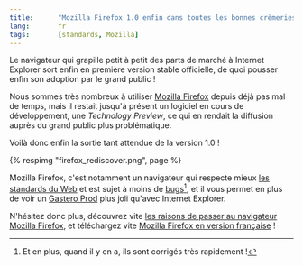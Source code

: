 ```yaml
---
title:      "Mozilla Firefox 1.0 enfin dans toutes les bonnes crèmeries !"
lang:       fr
tags:       [standards, Mozilla]
---
```


Le navigateur qui grapille petit à petit des parts de marché à Internet Explorer sort enfin en première version stable officielle, de quoi pousser enfin son adoption par le grand public !

Nous sommes très nombreux à utiliser [Mozilla Firefox](http://www.mozilla-europe.org/fr/products/firefox/) depuis déjà pas mal de temps, mais il restait jusqu'à présent un logiciel en cours de développement, une *Technology Preview*, ce qui en rendait la diffusion auprès du grand public plus problématique.

Voilà donc enfin la sortie tant attendue de la version 1.0 !

{% respimg "firefox_rediscover.png", page %}


Mozilla Firefox, c'est notamment un navigateur qui respecte mieux [les standards du Web](/tags/web.html) et est sujet à moins de [bugs](/tags/bug.html)[^t1], et il vous permet en plus de voir un [Gastero Prod](http://www.gasteroprod.com/) plus joli qu'avec Internet Explorer.

N'hésitez donc plus, découvrez vite [les raisons de passer au navigateur Mozilla Firefox](http://frenchmozilla.org/firefox/pourquoi/), et téléchargez vite [Mozilla Firefox en version française](ftp://ftp.eu.mozilla.org/pub/mozilla.org/firefox/releases/1.0/win32/fr-FR/Firefox%20Setup%201.0.exe) !


[^t1]: Et en plus, quand il y en a, ils sont corrigés très rapidement !
